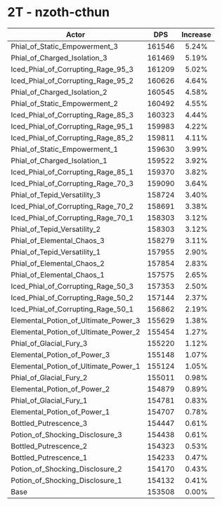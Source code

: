 # 2T - nzoth-cthun
| Actor | DPS | Increase |
|---|:---:|:---:|
|Phial_of_Static_Empowerment_3|161546|5.24%|
|Phial_of_Charged_Isolation_3|161469|5.19%|
|Iced_Phial_of_Corrupting_Rage_95_3|161209|5.02%|
|Iced_Phial_of_Corrupting_Rage_95_2|160626|4.64%|
|Phial_of_Charged_Isolation_2|160545|4.58%|
|Phial_of_Static_Empowerment_2|160492|4.55%|
|Iced_Phial_of_Corrupting_Rage_85_3|160323|4.44%|
|Iced_Phial_of_Corrupting_Rage_95_1|159983|4.22%|
|Iced_Phial_of_Corrupting_Rage_85_2|159811|4.11%|
|Phial_of_Static_Empowerment_1|159630|3.99%|
|Phial_of_Charged_Isolation_1|159522|3.92%|
|Iced_Phial_of_Corrupting_Rage_85_1|159370|3.82%|
|Iced_Phial_of_Corrupting_Rage_70_3|159090|3.64%|
|Phial_of_Tepid_Versatility_3|158724|3.40%|
|Iced_Phial_of_Corrupting_Rage_70_2|158691|3.38%|
|Iced_Phial_of_Corrupting_Rage_70_1|158303|3.12%|
|Phial_of_Tepid_Versatility_2|158303|3.12%|
|Phial_of_Elemental_Chaos_3|158279|3.11%|
|Phial_of_Tepid_Versatility_1|157955|2.90%|
|Phial_of_Elemental_Chaos_2|157854|2.83%|
|Phial_of_Elemental_Chaos_1|157575|2.65%|
|Iced_Phial_of_Corrupting_Rage_50_3|157353|2.50%|
|Iced_Phial_of_Corrupting_Rage_50_2|157144|2.37%|
|Iced_Phial_of_Corrupting_Rage_50_1|156862|2.19%|
|Elemental_Potion_of_Ultimate_Power_3|155629|1.38%|
|Elemental_Potion_of_Ultimate_Power_2|155454|1.27%|
|Phial_of_Glacial_Fury_3|155220|1.12%|
|Elemental_Potion_of_Power_3|155148|1.07%|
|Elemental_Potion_of_Ultimate_Power_1|155124|1.05%|
|Phial_of_Glacial_Fury_2|155011|0.98%|
|Elemental_Potion_of_Power_2|154879|0.89%|
|Phial_of_Glacial_Fury_1|154781|0.83%|
|Elemental_Potion_of_Power_1|154707|0.78%|
|Bottled_Putrescence_3|154447|0.61%|
|Potion_of_Shocking_Disclosure_3|154438|0.61%|
|Bottled_Putrescence_2|154323|0.53%|
|Bottled_Putrescence_1|154233|0.47%|
|Potion_of_Shocking_Disclosure_2|154170|0.43%|
|Potion_of_Shocking_Disclosure_1|154132|0.41%|
|Base|153508|0.00%|
